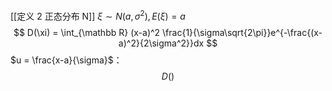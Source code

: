 [[定义 2 正态分布 N]]
$\xi\sim N(a,\sigma^2), E(\xi)=a$
$$
D(\xi) = \int_{\mathbb R} (x-a)^2 \frac{1}{\sigma\sqrt{2\pi}}e^{-\frac{(x-a)^2}{2\sigma^2}}dx
$$
$u = \frac{x-a}{\sigma}$：
$$
D()
$$